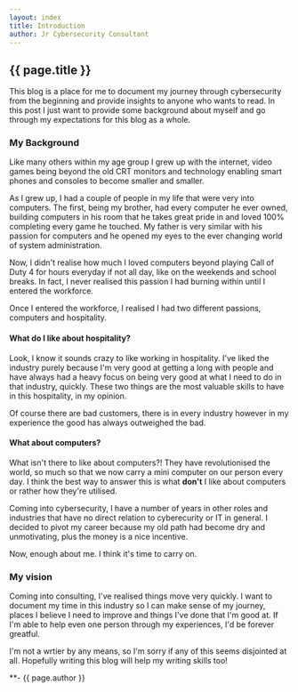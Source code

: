 ```yaml
---
layout: index
title: Introduction
author: Jr Cybersecurity Consultant
---
```


## {{ page.title }}

This blog is a place for me to document my journey through cybersecurity from the beginning and provide insights to anyone who wants to read. In this post I just want to provide some background about myself and go through my expectations for this blog as a whole.

### My Background

Like many others within my age group I grew up with the internet, video games being beyond the old CRT monitors and technology enabling smart phones and consoles to become smaller and smaller.

As I grew up, I had a couple of people in my life that were very into computers. The first, being my brother, had every computer he ever owned, building computers in his room that he takes great pride in and loved 100% completing every game he touched. My father is very similar with his passion for computers and he opened my eyes to the ever changing world of system administration.

Now, I didn't realise how much I loved computers beyond playing Call of Duty 4 for hours everyday if not all day, like on the weekends and school breaks. In fact, I never realised this passion I had burning within until I entered the workforce.

Once I entered the workforce, I realised I had two different passions, computers and hospitality. 

#### What do I like about hospitality?

Look, I know it sounds crazy to like working in hospitality. I've liked the industry purely because I'm very good at getting a long with people and have always had a heavy focus on being very good at what I need to do in that industry, quickly. These two things are the most valuable skills to have in this hospitality, in my opinion.

Of course there are bad customers, there is in every industry however in my experience the good has always outweighed the bad.

#### What about computers?

What isn't there to like about computers?! They have revolutionised the world, so much so that we now carry a mini computer on our person every day. I think the best way to answer this is what **don't** I like about computers or rather how they're utilised.

Coming into cybersecurity, I have a number of years in other roles and industries that have no direct relation to cyberecurity or IT in general. I decided to pivot my career because my old path had become dry and unmotivating, plus the money is a nice incentive.

Now, enough about me. I think it's time to carry on.

### My vision

Coming into consulting, I've realised things move very quickly. I want to document my time in this industry so I can make sense of my journey, places I believe I need to improve and things I've done that I'm good at. If I'm able to help even one person through my experiences, I'd be forever greatful.

I'm not a wrtier by any means, so I'm sorry if any of this seems disjointed at all. Hopefully writing this blog will help my writing skills too!

**- {{ page.author }}
